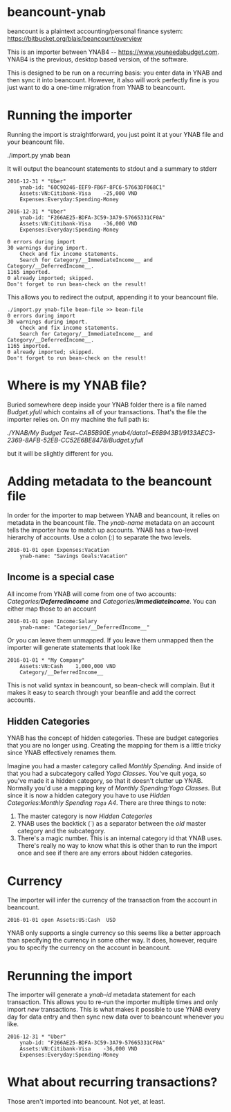 # beancount-ynab

beancount is a plaintext accounting/personal finance system: https://bitbucket.org/blais/beancount/overview

This is an importer between YNAB4 -- https://www.youneedabudget.com.
YNAB4 is the previous, desktop based version, of the software.

This is designed to be run on a recurring basis: you enter data in YNAB and then
sync it into beancount. However, it also will work perfectly fine is you just
want to do a one-time migration from YNAB to beancount.

# Running the importer

Running the import is straightforward, you just point it at your YNAB file and
your beancount file.

./import.py ynab bean

It will output the beancount statements to stdout and a summary to stderr

~~~~
2016-12-31 * "Uber"
    ynab-id: "60C90246-EEF9-FB6F-8FC6-57663DF068C1"
    Assets:VN:Citibank-Visa    -25,000 VND
    Expenses:Everyday:Spending-Money

2016-12-31 * "Uber"
    ynab-id: "F266AE25-BDFA-3C59-3A79-57665331CF0A"
    Assets:VN:Citibank-Visa    -36,000 VND
    Expenses:Everyday:Spending-Money

0 errors during import
30 warnings during import.
	Check and fix income statements.
	Search for Category/__ImmediateIncome__ and Category/__DeferredIncome__.
1165 imported.
0 already imported; skipped.
Don't forget to run bean-check on the result!
~~~~

This allows you to redirect the output, appending it to your beancount file.

~~~~
./import.py ynab-file bean-file >> bean-file
0 errors during import
30 warnings during import.
	Check and fix income statements.
	Search for Category/__ImmediateIncome__ and Category/__DeferredIncome__.
1165 imported.
0 already imported; skipped.
Don't forget to run bean-check on the result!
~~~~

# Where is my YNAB file?

Buried somewhere deep inside your YNAB folder there is a file named
*Budget.yfull* which contains all of your transactions. That's the file the
importer relies on. On my machine the full path is:

*./YNAB/My Budget Test~CAB5B90E.ynab4/data1~E6B943B1/9133AEC3-2369-8AFB-52EB-CC52E6BE8478/Budget.yfull*

but it will be slightly different for you.

# Adding metadata to the beancount file

In order for the importer to map between YNAB and beancount, it relies on
metadata in the beancount file. The *ynab-name* metadata on an account tells
the importer how to match up accounts. YNAB has a two-level hierarchy of
accounts. Use a colon (:) to separate the two levels.

~~~~
2016-01-01 open Expenses:Vacation
    ynab-name: "Savings Goals:Vacation"
~~~~

## Income is a special case

All income from YNAB will come from one of two accounts:
*Categories/__DeferredIncome__* and *Categories/__ImmediateIncome__*.
You can either map those to an account

~~~~
2016-01-01 open Income:Salary
    ynab-name: "Categories/__DeferredIncome__"
~~~~

Or you can leave them unmapped. If you leave them unmapped then the importer will
generate statements that look like

~~~~
2016-01-01 * "My Company"
    Assets:VN:Cash    1,000,000 VND
    Category/__DeferredIncome__
~~~~

This is not valid syntax in beancount, so bean-check will complain. But it makes
it easy to search through your beanfile and add the correct accounts.

## Hidden Categories

YNAB has the concept of hidden categories. These are budget categories that you
are no longer using. Creating the mapping for them is a little tricky since YNAB
effectively renames them.

Imagine you had a master category called _Monthly Spending_. And inside of that
you had a subcategory called _Yoga Classes_. You've quit yoga, so you've made it
a hidden category, so that it doesn't clutter up YNAB. Normally you'd use a
mapping key of *Monthly Spending:Yoga Classes*. But since it is now a hidden
category you have to use *Hidden Categories:Monthly Spending ` Yoga ` A4*.
There are three things to note:

1. The master category is now _Hidden Categories_
2. YNAB uses the backtick (`) as a separator between the *old* master category
and the subcategory.
3. There's a magic number. This is an internal category id that YNAB uses.
There's really no way to know what this is other than to run the import once and
see if there are any errors about hidden categories.

# Currency

The importer will infer the currency of the transaction from the account in
beancount.

~~~~
2016-01-01 open Assets:US:Cash  USD
~~~~

YNAB only supports a single currency so this seems like a better approach
than specifying the currency in some other way. It does, however, require you
to specify the currency on the account in beancount.

# Rerunning the import

The importer will generate a *ynab-id* metadata statement for each transaction.
This allows you to re-run the importer multiple times and only import *new*
transactions. This is what makes it possible to use YNAB every day for data
entry and then sync new data over to beancount whenever you like.

~~~~
2016-12-31 * "Uber"
    ynab-id: "F266AE25-BDFA-3C59-3A79-57665331CF0A"
    Assets:VN:Citibank-Visa    -36,000 VND
    Expenses:Everyday:Spending-Money
~~~~

# What about recurring transactions?

Those aren't imported into beancount. Not yet, at least.
